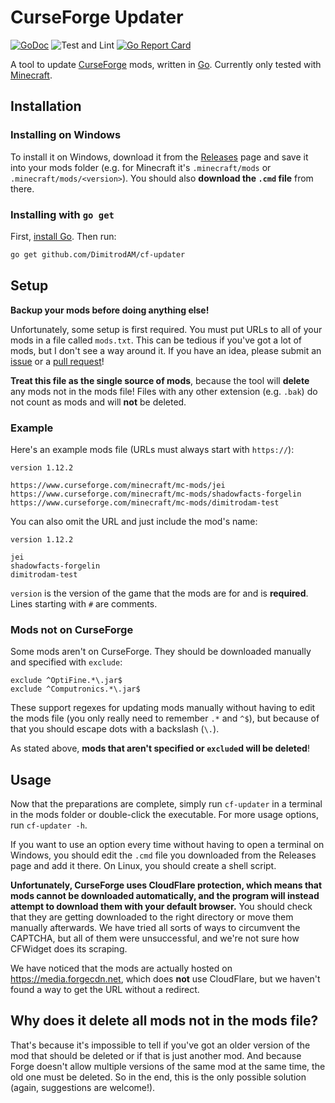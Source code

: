 # CurseForge Updater

[![GoDoc](https://img.shields.io/badge/godoc-reference-blue.svg?style=flat)](http://pkg.go.dev/github.com/DimitrodAM/cf-updater)
![Test and Lint](https://github.com/DimitrodAM/cf-updater/workflows/Test%20and%20Lint/badge.svg)
[![Go Report Card](https://goreportcard.com/badge/github.com/DimitrodAM/cf-updater)](https://goreportcard.com/report/github.com/DimitrodAM/cf-updater)

A tool to update [CurseForge](https://www.curseforge.com) mods, written in [Go](https://golang.org). Currently only tested with [Minecraft](https://www.curseforge.com/minecraft/mc-mods).

## Installation

### Installing on Windows

To install it on Windows, download it from the [Releases](https://www.github.com/DimitrodAM/cf-updater/releases) page and save it into your mods folder (e.g. for Minecraft it's `.minecraft/mods` or `.minecraft/mods/<version>`). You should also **download the `.cmd` file** from there.

### Installing with `go get`

First, [install Go](https://golang.org/doc/install).
Then run:

```sh
go get github.com/DimitrodAM/cf-updater
```

## Setup

**Backup your mods before doing anything else!**

Unfortunately, some setup is first required. You must put URLs to all of your mods in a file called `mods.txt`. This can be tedious if you've got a lot of mods, but I don't see a way around it. If you have an idea, please submit an [issue](https://www.github.com/DimitrodAM/cf-updater/issues) or a [pull request](https://www.github.com/DimitrodAM/cf-updater/pulls)!

**Treat this file as the single source of mods**, because the tool will **delete** any mods not in the mods file! Files with any other extension (e.g. `.bak`) do not count as mods and will **not** be deleted.

### Example

Here's an example mods file (URLs must always start with `https://`):

```
version 1.12.2

https://www.curseforge.com/minecraft/mc-mods/jei
https://www.curseforge.com/minecraft/mc-mods/shadowfacts-forgelin
https://www.curseforge.com/minecraft/mc-mods/dimitrodam-test
```

You can also omit the URL and just include the mod's name:

```
version 1.12.2

jei
shadowfacts-forgelin
dimitrodam-test
```

`version` is the version of the game that the mods are for and is **required**. Lines starting with `#` are comments.

### Mods not on CurseForge

Some mods aren't on CurseForge. They should be downloaded manually and specified with `exclude`:

```
exclude ^OptiFine.*\.jar$
exclude ^Computronics.*\.jar$
```

These support regexes for updating mods manually without having to edit the mods file (you only really need to remember `.*` and `^$`), but because of that you should escape dots with a backslash (`\.`).

As stated above, **mods that aren't specified or `exclude`d will be deleted**!

## Usage

Now that the preparations are complete, simply run `cf-updater` in a terminal in the mods folder or double-click the executable. For more usage options, run `cf-updater -h`.

If you want to use an option every time without having to open a terminal on Windows, you should edit the `.cmd` file you downloaded from the Releases page and add it there. On Linux, you should create a shell script.

**Unfortunately, CurseForge uses CloudFlare protection, which means that mods cannot be downloaded automatically, and the program will instead attempt to download them with your default browser.** You should check that they are getting downloaded to the right directory or move them manually afterwards. We have tried all sorts of ways to circumvent the CAPTCHA, but all of them were unsuccessful, and we're not sure how CFWidget does its scraping.

We have noticed that the mods are actually hosted on https://media.forgecdn.net, which does **not** use CloudFlare, but we haven't found a way to get the URL without a redirect.

## Why does it delete all mods not in the mods file?

That's because it's impossible to tell if you've got an older version of the mod that should be deleted or if that is just another mod. And because Forge doesn't allow multiple versions of the same mod at the same time, the old one must be deleted. So in the end, this is the only possible solution (again, suggestions are welcome!).

